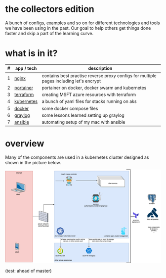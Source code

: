 # the collectors edition
A bunch of configs, examples and so on for different technologies and tools we have been using in the past. Our goal to help others get things done faster and skip a part of the learning curve.

# what is in it?

| # | app / tech  | description  |
|---|---|---|
| 1 | [nginx](001-nginx) | contains best practise reverse proxy configs for multiple pages including let's encrypt |
| 2 | [portainer](002-portainer) | portainer on docker, docker swarm and kubernetes |
| 3 | [terraform](003-terraform) | creating MSFT azure resources with terraform |
| 4 | [kubernetes](004-kubernetes) | a bunch of yaml files for stacks running on aks |
| 5 | [docker](005-docker) | some docker compose files |
| 6 | [graylog](006-graylog) | some lessons learned setting up graylog |
| 7 | [ansible](007-ansible) | automating setup of my mac with ansible |

# overview
Many of the components are used in a kubernetes cluster designed as shown in the picture below.

![architecture overview](999-documentation/architecture.png)

(test: ahead of master)
